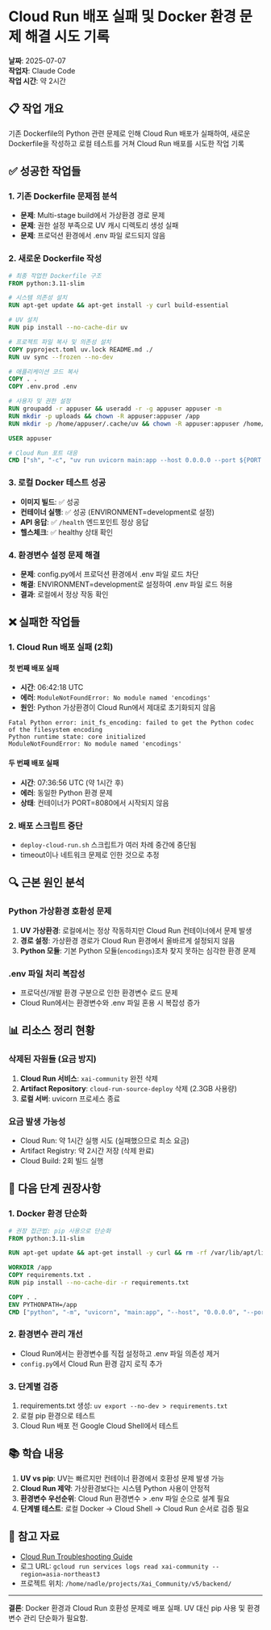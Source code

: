 # Cloud Run 배포 실패 및 Docker 환경 문제 해결 시도 기록

**날짜**: 2025-07-07  
**작업자**: Claude Code  
**작업 시간**: 약 2시간  

## 📋 작업 개요

기존 Dockerfile의 Python 관련 문제로 인해 Cloud Run 배포가 실패하여, 새로운 Dockerfile을 작성하고 로컬 테스트를 거쳐 Cloud Run 배포를 시도한 작업 기록

## ✅ 성공한 작업들

### 1. 기존 Dockerfile 문제점 분석
- **문제**: Multi-stage build에서 가상환경 경로 문제
- **문제**: 권한 설정 부족으로 UV 캐시 디렉토리 생성 실패
- **문제**: 프로덕션 환경에서 .env 파일 로드되지 않음

### 2. 새로운 Dockerfile 작성
```dockerfile
# 최종 작업한 Dockerfile 구조
FROM python:3.11-slim

# 시스템 의존성 설치
RUN apt-get update && apt-get install -y curl build-essential

# UV 설치
RUN pip install --no-cache-dir uv

# 프로젝트 파일 복사 및 의존성 설치
COPY pyproject.toml uv.lock README.md ./
RUN uv sync --frozen --no-dev

# 애플리케이션 코드 복사
COPY . .
COPY .env.prod .env

# 사용자 및 권한 설정
RUN groupadd -r appuser && useradd -r -g appuser appuser -m
RUN mkdir -p uploads && chown -R appuser:appuser /app
RUN mkdir -p /home/appuser/.cache/uv && chown -R appuser:appuser /home/appuser/.cache

USER appuser

# Cloud Run 포트 대응
CMD ["sh", "-c", "uv run uvicorn main:app --host 0.0.0.0 --port ${PORT:-8080}"]
```

### 3. 로컬 Docker 테스트 성공
- **이미지 빌드**: ✅ 성공
- **컨테이너 실행**: ✅ 성공 (ENVIRONMENT=development로 설정)
- **API 응답**: ✅ `/health` 엔드포인트 정상 응답
- **헬스체크**: ✅ healthy 상태 확인

### 4. 환경변수 설정 문제 해결
- **문제**: config.py에서 프로덕션 환경에서 .env 파일 로드 차단
- **해결**: ENVIRONMENT=development로 설정하여 .env 파일 로드 허용
- **결과**: 로컬에서 정상 작동 확인

## ❌ 실패한 작업들

### 1. Cloud Run 배포 실패 (2회)

#### 첫 번째 배포 실패
- **시간**: 06:42:18 UTC
- **에러**: `ModuleNotFoundError: No module named 'encodings'`
- **원인**: Python 가상환경이 Cloud Run에서 제대로 초기화되지 않음

```
Fatal Python error: init_fs_encoding: failed to get the Python codec of the filesystem encoding
Python runtime state: core initialized
ModuleNotFoundError: No module named 'encodings'
```

#### 두 번째 배포 실패
- **시간**: 07:36:56 UTC (약 1시간 후)
- **에러**: 동일한 Python 환경 문제
- **상태**: 컨테이너가 PORT=8080에서 시작되지 않음

### 2. 배포 스크립트 중단
- `deploy-cloud-run.sh` 스크립트가 여러 차례 중간에 중단됨
- timeout이나 네트워크 문제로 인한 것으로 추정

## 🔍 근본 원인 분석

### Python 가상환경 호환성 문제
1. **UV 가상환경**: 로컬에서는 정상 작동하지만 Cloud Run 컨테이너에서 문제 발생
2. **경로 설정**: 가상환경 경로가 Cloud Run 환경에서 올바르게 설정되지 않음
3. **Python 모듈**: 기본 Python 모듈(`encodings`)조차 찾지 못하는 심각한 환경 문제

### .env 파일 처리 복잡성
- 프로덕션/개발 환경 구분으로 인한 환경변수 로드 문제
- Cloud Run에서는 환경변수와 .env 파일 혼용 시 복잡성 증가

## 📊 리소스 정리 현황

### 삭제된 자원들 (요금 방지)
1. **Cloud Run 서비스**: `xai-community` 완전 삭제
2. **Artifact Repository**: `cloud-run-source-deploy` 삭제 (2.3GB 사용량)
3. **로컬 서버**: uvicorn 프로세스 종료

### 요금 발생 가능성
- Cloud Run: 약 1시간 실행 시도 (실패했으므로 최소 요금)
- Artifact Registry: 약 2시간 저장 (삭제 완료)
- Cloud Build: 2회 빌드 실행

## 🎯 다음 단계 권장사항

### 1. Docker 환경 단순화
```dockerfile
# 권장 접근법: pip 사용으로 단순화
FROM python:3.11-slim

RUN apt-get update && apt-get install -y curl && rm -rf /var/lib/apt/lists/*

WORKDIR /app
COPY requirements.txt .
RUN pip install --no-cache-dir -r requirements.txt

COPY . .
ENV PYTHONPATH=/app
CMD ["python", "-m", "uvicorn", "main:app", "--host", "0.0.0.0", "--port", "8080"]
```

### 2. 환경변수 관리 개선
- Cloud Run에서는 환경변수를 직접 설정하고 .env 파일 의존성 제거
- `config.py`에서 Cloud Run 환경 감지 로직 추가

### 3. 단계별 검증
1. requirements.txt 생성: `uv export --no-dev > requirements.txt`
2. 로컬 pip 환경으로 테스트
3. Cloud Run 배포 전 Google Cloud Shell에서 테스트

## 📚 학습 내용

1. **UV vs pip**: UV는 빠르지만 컨테이너 환경에서 호환성 문제 발생 가능
2. **Cloud Run 제약**: 가상환경보다는 시스템 Python 사용이 안정적
3. **환경변수 우선순위**: Cloud Run 환경변수 > .env 파일 순으로 설계 필요
4. **단계별 테스트**: 로컬 Docker → Cloud Shell → Cloud Run 순서로 검증 필요

## 🔗 참고 자료

- [Cloud Run Troubleshooting Guide](https://cloud.google.com/run/docs/troubleshooting#container-failed-to-start)
- 로그 URL: `gcloud run services logs read xai-community --region=asia-northeast3`
- 프로젝트 위치: `/home/nadle/projects/Xai_Community/v5/backend/`

---

**결론**: Docker 환경과 Cloud Run 호환성 문제로 배포 실패. UV 대신 pip 사용 및 환경변수 관리 단순화가 필요함.